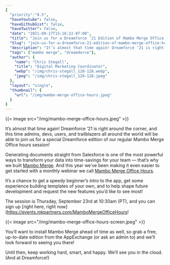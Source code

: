 ```yaml
---
{
  "priority":"0.5",
  "haveYoutube": false,
  "haveGithubGist": false,
  "haveTwitter": false,
  "date": "2021-09-17T15:16:22-07:00",
  "title": "Join us for a Dreamforce ’21 Edition of Mambo Merge Office Hours!",
  "Slug": "join-us-for-a-dreamforce-21-edition-of-mambo-merge-office-hours",
  "description": "It’s almost that time again! Dreamforce ’21 is right around the corner, and this time admins, devs, users, and trailblazers all around the…",
  "tags": ["mambo merge", "dreamdorce"],
  "author": {
    "name": "Chris Stegall",
    "title": "Digital Marketing Coordinator",
    "webp": "/img/chris-stegall_128-128.webp",
    "jpeg": "/img/chris-stegall_128-128.jpeg"
  },
  "layout": "single",
  "thumbnail": {
    "url": "/img/mambo-merge-office-hours.jpeg"
  }
}
---
```



{{< image src="/img/mambo-merge-office-hours.jpeg" >}}

It’s almost that time again! Dreamforce ’21 is right around the corner, and this time admins, devs, users, and trailblazers all around the world will be able to join us for a special Dreamforce edition of our regular Mambo Merge Office hours session!

Generating documents straight from Salesforce is one of the most powerful ways to transform your data into time-savings for your team — that’s why we built [Mambo Merge](https://appexchange.salesforce.com/appxListingDetail?listingId=a0N3u00000MBinOEAT). And this year we’ve been making it even easier to get started with a monthly webinar we call [Mambo Merge Office Hours](https://appexchange.salesforce.com/appxListingDetail?listingId=a0N3u00000MBinOEAT).

It’s a chance to get a speedy beginner’s intro to the app, get some experience building templates of your own, and to help shape future development and request the new features you’d like to see most!

The session is Thursday, September 23rd at 10:30am (PT), and you can sign up [right here, right now](https://events.mkpartners.com/MamboMergeOfficeHours!

{{< image src="/img/mambo-merge-office-hours-screen.jpeg" >}}

You’ll want to install Mambo Merge ahead of time as well, so grab a free, up-to-date edition from the AppExchange (or ask an admin to) and we’ll look forward to seeing you there!

Until then, keep working hard, smart, and happy. We’ll see you in the cloud. (And at Dreamforce!)
